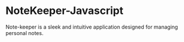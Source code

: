 # NoteKeeper-Javascript
Note-keeper is a sleek and intuitive application designed for managing personal notes.

